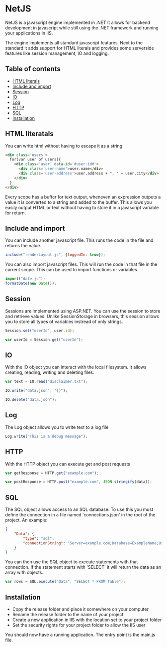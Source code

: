 # NetJS

NetJS is a javascript engine implemented in .NET
It allows for backend development in javascript while still using the .NET framework and running your applications in IIS.

The engine implements all standard javascript features.
Next to the standard it adds support for HTML literals and provides some serverside features like session management, IO and logging.

## Table of contents

* [HTML literals](#html-literals)
* [Include and import](#include-import)
* [Session](#session)
* [IO](#io)
* [Log](#log)
* [HTTP](#http)
* [SQL](#sql)
* [Installation](#installation)

<a name="html-literals"/>

## HTML literatals
You can write html without having to escape it as a string

```html
<div class='users'>
  for(var user of users){
    <div class='user' data-id='#user.id#'>
      <div class='user-name'>user.name</div>
      <div class='user-address'>user.address + ", " + user.city</div>
    </div>
  }
</div>
```

Every scope has a buffer for text output, wheneven an expression outputs a value it is converted to a string and added to the buffer.
This allows you easily output HTML or text without having to store it in a javascript variable for return.

<a name="include-import"/>

## Include and import
You can include another javascript file. This runs the code in the file and returns the value.

```javascript
include("renderLayout.js", {loggedIn: true});
```

You can also import javascript files. This will run the code in that file in the current scope.
This can be used to import functions or variables.

```javascript
import("date.js");
formatDate(new Date());
```

<a name="session"/>

## Session
Sessions are implemented using ASP.NET. You can use the session to store and retrieve values.
Unlike SessionStorage in browsers, this session allows you to store all types of variables instread of only strings.

```javascript
Session.set("userId", user.id);

var userId = Session.get("userId");
```

<a name="io"/>

## IO
With the IO object you can interact with the local filesystem. It allows creating, reading, writing and deleting files.

```javascript
var text = IO.read("disclaimer.txt");

IO.write("data.json", "{}");

IO.delete("data.json");
```

<a name="log"/>

## Log
The Log object allows you to write text to a log file

```javascript
Log.write("This is a debug message");
```

<a name="http"/>

## HTTP
With the HTTP object you can execute get and post requests

```javascript
var getResponse = HTTP.get("example.com");

var postResponse = HTTP.post("example.com", JSON.stringify(data));
```

<a name="sql"/>

## SQL
The SQL object allows access to an SQL database. To use this you must define the connection in a file named 'connections.json' in the root of the project. An example:

```json
{
	"Data": {
		"type": "sql",
		"connectionString": "Server=example.com;Database=ExampleName;User Id=sa;Password=test"
	}
}
```

You can then use the SQL object to execute statements with that connection. If the statement starts with 'SELECT' it will return the data as an array with objects.

```javascript
var rows = SQL.execute("Data", "SELECT * FROM Table");
```

<a name="installation"/>

## Installation
- Copy the release folder and place it somewhere on your computer
- Rename the release folder to the name of your project
- Create a new application in IIS with the location set to your project folder
- Set the security rights for your project folder to allow the IIS user

You should now have a running application. The entry point is the main.js file.
